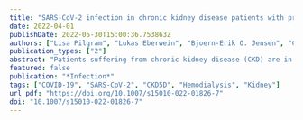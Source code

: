 ```yaml
---
title: "SARS-CoV-2 infection in chronic kidney disease patients with pre-existing dialysis: description across different pandemic intervals and effect on disease course (mortality)"
date: 2022-04-01
publishDate: 2022-05-30T15:00:36.753863Z
authors: ["Lisa Pilgram", "Lukas Eberwein", "Bjoern-Erik O. Jensen", "Carolin E. M. Jakob", "Felix C. Koehler", "Martin Hower", "Jan T. Kielstein", "Melanie Stecher", "Bernd Hohenstein", "Fabian Prasser", "Timm Westhoff", "Susana M. Nunes de Miranda", "Maria J. G. T. Vehreschild", "Julia Lanznaster", "Sebastian Dolff", "Julia Lanznaster", "Bjoern-Erik Jensen", "Martin Hower", "Bernd Hohenstein", "Timm Westhoff", "Maria Vehreschild", "Christoph Spinner", "Maria Madeleine Ruethrich", "Lukas Tometten", "Stefan Borgmann", "Norma Jung", "Bernd Hertenstein", "Christian Degenhardt", "Ingo Voigt", "Frank Hanses", "Kai Wille", "Juergen vom Dahl", "Katja Rothfuss", "Kerstin Hellwig", "Jan Rupp", "Nora Isberner", "Lukas Eberwein", "Jacob Nattermann", "Richard Strauss", "Sebastian Dolff", "Siri Göpel", "Jörg Janne Vehreschild", "Susana M. Nunes de Miranda", "Carolin E. M. Jakob", "Melanie Stecher", "Lisa Pilgram", "Nick Schulze", "Sandra Fuhrmann", "Max Schons", "Annika Claßen", "Bernd Franke", "Fabian Prasser", "the LEOSS study group"]
publication_types: ["2"]
abstract: "Patients suffering from chronic kidney disease (CKD) are in general at high risk for severe coronavirus disease (COVID-19) but dialysis-dependency (CKD5D) is poorly understood. We aimed to describe CKD5D patients in the different intervals of the pandemic and to evaluate pre-existing dialysis dependency as a potential risk factor for mortality."
featured: false
publication: "*Infection*"
tags: ["COVID-19", "SARS-CoV-2", "CKD5D", "Hemodialysis", "Kidney"]
url_pdf: "https://doi.org/10.1007/s15010-022-01826-7"
doi: "10.1007/s15010-022-01826-7"
---
```



